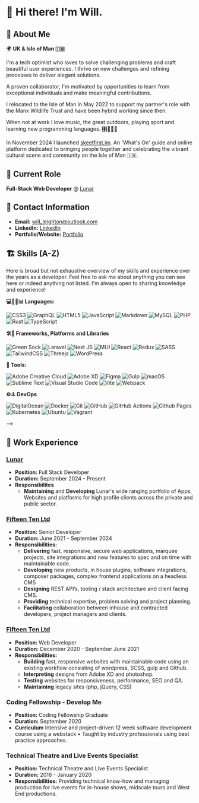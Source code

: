# 👋  Hi there! I'm Will. 


## 📖 About Me

🌍 **UK & Isle of Man 🇮🇲**

I'm a tech optimist who loves to solve challenging problems and craft beautiful user experiences.
I thrive on new challenges and refining processes to deliver elegant solutions.

A proven collaborator, I'm motivated by opportunities to learn from exceptional individuals and make meaningful contributions. 

I relocated to the Isle of Man in May 2022 to support my partner's role with the Manx Wildlife Trust and have been hybrid working since then.

When not at work I love music, the great outdoors, playing sport  and learning new programming languages. 🎛️🥾🏉🤓

In November 2024 I launched [skeetfirst.im](https://skeetfirst.im/). An 'What's On' guide and  online platform dedicated to bringing people together and celebrating the vibrant cultural scene and community on the Isle of Man 🇮🇲.

## 🏢 Current Role

**Full-Stack Web Developer** @ [Lunar](https://lunar.build/)

## 📧 Contact Information
- **Email:** will_leighton@outlook.com
- **LinkedIn:** [LinkedIn](https://www.linkedin.com/in/will-leighton-62899a1b7/)
- **Portfolio/Website:** [Portfolio](http://willnjl.github.io/)

## 🏗️ Skills (A-Z)

Here is broad but not exhaustive overview of my skills and experience over the years as a developer. Feel free to ask me about anything you can see here or indeed anything not listed. I'm always open to sharing knowledge and experience!



**💻🦀🐘📊 Languages:**

![CSS3](https://img.shields.io/badge/css3-%231572B6.svg?style=for-the-badge&logo=css3&logoColor=white) ![GraphQL](https://img.shields.io/badge/-GraphQL-E10098?style=for-the-badge&logo=graphql&logoColor=white) ![HTML5](https://img.shields.io/badge/html5-%23E34F26.svg?style=for-the-badge&logo=html5&logoColor=white) ![JavaScript](https://img.shields.io/badge/javascript-%23323330.svg?style=for-the-badge&logo=javascript&logoColor=%23F7DF1E) ![Markdown](https://img.shields.io/badge/markdown-%23000000.svg?style=for-the-badge&logo=markdown&logoColor=white)  ![MySQL](https://img.shields.io/badge/mysql-%2300f.svg?style=for-the-badge&logo=mysql&logoColor=white) ![PHP](https://img.shields.io/badge/php-%23777BB4.svg?style=for-the-badge&logo=php&logoColor=white) ![Rust](https://img.shields.io/badge/rust-%23000000.svg?style=for-the-badge&logo=rust&logoColor=white)  ![TypeScript](https://img.shields.io/badge/typescript-%23007ACC.svg?style=for-the-badge&logo=typescript&logoColor=white) 


 **🛠️💅 Frameworks, Platforms and Libraries**

![Green Sock](https://img.shields.io/badge/green%20sock-88CE02?style=for-the-badge&logo=greensock&logoColor=white) ![Laravel](https://img.shields.io/badge/laravel-%23FF2D20.svg?style=for-the-badge&logo=laravel&logoColor=white) ![Next JS](https://img.shields.io/badge/Next-black?style=for-the-badge&logo=next.js&logoColor=white)  ![MUI](https://img.shields.io/badge/MUI-%230081CB.svg?style=for-the-badge&logo=mui&logoColor=white) ![React](https://img.shields.io/badge/react-%2320232a.svg?style=for-the-badge&logo=react&logoColor=%2361DAFB) ![Redux](https://img.shields.io/badge/redux-%23593d88.svg?style=for-the-badge&logo=redux&logoColor=white) ![SASS](https://img.shields.io/badge/SASS-hotpink.svg?style=for-the-badge&logo=SASS&logoColor=white) ![TailwindCSS](https://img.shields.io/badge/tailwindcss-%2338B2AC.svg?style=for-the-badge&logo=tailwind-css&logoColor=white) ![Threejs](https://img.shields.io/badge/threejs-black?style=for-the-badge&logo=three.js&logoColor=white) ![WordPress](https://img.shields.io/badge/WordPress-%23117AC9.svg?style=for-the-badge&logo=WordPress&logoColor=white)

**🧰 Tools:**

![Adobe Creative Cloud](https://img.shields.io/badge/Adobe%20Creative%20Cloud-DA1F26.svg?style=for-the-badge&logo=Adobe%20Creative%20Cloud&logoColor=white) ![Adobe XD](https://img.shields.io/badge/Adobe%20XD-470137?style=for-the-badge&logo=Adobe%20XD&logoColor=#FF61F6) ![Figma](https://img.shields.io/badge/figma-%23F24E1E.svg?style=for-the-badge&logo=figma&logoColor=white) ![Gulp](https://img.shields.io/badge/GULP-%23CF4647.svg?style=for-the-badge&logo=gulp&logoColor=white) ![macOS](https://img.shields.io/badge/mac%20os-000000?style=for-the-badge&logo=macos&logoColor=F0F0F0) ![Sublime Text](https://img.shields.io/badge/sublime_text-%23575757.svg?style=for-the-badge&logo=sublime-text&logoColor=important) ![Visual Studio Code](https://img.shields.io/badge/Visual%20Studio%20Code-0078d7.svg?style=for-the-badge&logo=visual-studio-code&logoColor=white)   ![Vite](https://img.shields.io/badge/vite-%23646CFF.svg?style=for-the-badge&logo=vite&logoColor=white) ![Webpack](https://img.shields.io/badge/webpack-%238DD6F9.svg?style=for-the-badge&logo=webpack&logoColor=black)


**⚙️⚓ DevOps**

![DigitalOcean](https://img.shields.io/badge/DigitalOcean-%230167ff.svg?style=for-the-badge&logo=digitalOcean&logoColor=white) ![Docker](https://img.shields.io/badge/docker-%230db7ed.svg?style=for-the-badge&logo=docker&logoColor=white) ![Git](https://img.shields.io/badge/git-%23F05033.svg?style=for-the-badge&logo=git&logoColor=white) ![GitHub](https://img.shields.io/badge/github-%23121011.svg?style=for-the-badge&logo=github&logoColor=white) ![GitHub Actions](https://img.shields.io/badge/github%20actions-%232671E5.svg?style=for-the-badge&logo=githubactions&logoColor=white) ![Github Pages](https://img.shields.io/badge/github%20pages-121013?style=for-the-badge&logo=github&logoColor=white) ![Kubernetes](https://img.shields.io/badge/kubernetes-%23326ce5.svg?style=for-the-badge&logo=kubernetes&logoColor=white) ![Ubuntu](https://img.shields.io/badge/Ubuntu-E95420?style=for-the-badge&logo=ubuntu&logoColor=white) ![Vagrant](https://img.shields.io/badge/vagrant-%231563FF.svg?style=for-the-badge&logo=vagrant&logoColor=white)

<!---

## 🚀 Projects



### Talent International

- **Description:** Technical Lead for large multinational website launch. The top tech recruiter in the APAC region required several multifaceted software integrations. Working in a global team with parties in the UK, India the US and Australia. Wordpress template site enriched with react compontents.
&nbsp;
- **Link:** [Website](https://www.talentinternational.com/)&nbsp;
- **2023 - Ongoing**

![Green Sock](https://img.shields.io/badge/green%20sock-88CE02?style=for-the-badge&logo=greensock&logoColor=white)  ![PHP](https://img.shields.io/badge/php-%23777BB4.svg?style=for-the-badge&logo=php&logoColor=white) ![React](https://img.shields.io/badge/react-%2320232a.svg?style=for-the-badge&logo=react&logoColor=%2361DAFB) ![Redux](https://img.shields.io/badge/redux-%23593d88.svg?style=for-the-badge&logo=redux&logoColor=white) ![SASS](https://img.shields.io/badge/SASS-hotpink.svg?style=for-the-badge&logo=SASS&logoColor=white) ![WordPress](https://img.shields.io/badge/WordPress-%23117AC9.svg?style=for-the-badge&logo=WordPress&logoColor=white)
  
### RTC.co.uk

- **Description:** Fully decoupled, headless Next.JS app on Wordpress backend using a GraphQL interface.
- **Link:** [Website](https://www.talentinternational.com/)&nbsp;
- **2023**

![GraphQL](https://img.shields.io/badge/-GraphQL-E10098?style=for-the-badge&logo=graphql&logoColor=white) ![Green Sock](https://img.shields.io/badge/green%20sock-88CE02?style=for-the-badge&logo=greensock&logoColor=white) ![Next JS](https://img.shields.io/badge/Next-black?style=for-the-badge&logo=next.js&logoColor=white) ![WordPress](https://img.shields.io/badge/WordPress-%23117AC9.svg?style=for-the-badge&logo=WordPress&logoColor=white)
  

### Monde Radio

- **Description:** Online radio station where I also occasionaly host under the moniker [***Safe Hands***](https://monde-radio.com/host/safe-hands/)  
- **Link:** [Link](https://monde-radio.com)
- **2023**



<!-- 
### Online Shop - React Proficiency Test
- **Description:** This was a coding proficiency challenge as part of a job application. The task was to create frontend app that can
  -  keep track of stock
  -  Apply discounts automatically
  -  Display subtotals and totals

- **Link:** [Link](https://willnjl.github.io/coding-challenge-shop/#/)
- **2020**

![React](https://img.shields.io/badge/react-%2320232a.svg?style=for-the-badge&logo=react&logoColor=%2361DAFB) ![Redux](https://img.shields.io/badge/redux-%23593d88.svg?style=for-the-badge&logo=redux&logoColor=white) -->
-->

## 🏢 Work Experience

### [Lunar](https://lunar.build) 
- **Position:** Full Stack Developer
- **Duration:** September 2024 - Present
- **Responsibilites**
  - **Maintaining** and **Developing** Lunar's wide ranging portfolio of Apps, Websites and platforms for high profile clients across the private and public sector.
 
### [Fifteen Ten Ltd](https://fifteenten.co.uk)
- **Position:** Senior Developer
- **Duration:** June 2021 - September 2024
- **Responsibilities:**
  - **Delivering**  fast, responsive, secure web applications, marquee projects, site integrations and new features to spec and on time with maintainable code.
  - **Developing** new products, in house plugins, software integrations, composer packages, complex frontend applications on a headless CMS
  - **Designing** REST API’s, tooling / stack architecture and client facing CMS.
  - **Providing** technical expertise, problem solving and project planning.
  -  **Facilitating** collaboration between inhouse and contracted developers, project managers and clients.

### [Fifteen Ten Ltd](https://fifteenten.co.uk)
- **Position:** Web Developer
- **Duration:** December 2020 - September June 2021
- **Responsibilities:**
  - **Building** fast, responsive websites with maintainable code using an existing workflow consisting of wordpress, SCSS, gulp and Github.
  - **Interpreting** designs from Adobe XD and photoshop.
  - **Testing** websites for responsiveness, performance, SEO and  QA.
  - **Maintaining** legacy sites (php, jQuery, CSS)


### Coding Fellowship - Develop Me
- **Position:** Coding Fellowship Graduate
- **Duration:** September 2020
- **Curriculum** Intensive and project-driven 12 week software development course using a webstack •  Taught by industry professionals using best practice approaches.

### Technical Theatre and Live Events Specialist

- **Position:** Technical Theatre and Live Events Specialist
- **Duration:** 2016 - January 2020
- **Responsibilities:** Providing technical know-how and managing production for live events for in-house shows, midscale tours and West End productions. 



